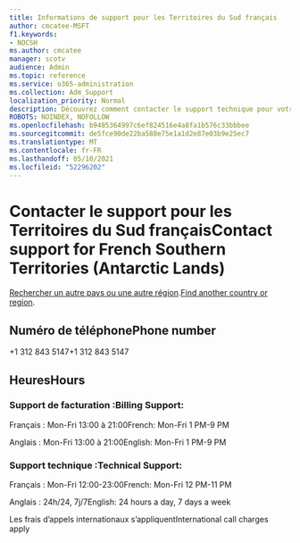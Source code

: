 ```yaml
---
title: Informations de support pour les Territoires du Sud français
author: cmcatee-MSFT
f1.keywords:
- NOCSH
ms.author: cmcatee
manager: scotv
audience: Admin
ms.topic: reference
ms.service: o365-administration
ms.collection: Adm_Support
localization_priority: Normal
description: Découvrez comment contacter le support technique pour votre pays ou région.
ROBOTS: NOINDEX, NOFOLLOW
ms.openlocfilehash: b9485364997c6ef824516e4a8fa1b576c33bbbee
ms.sourcegitcommit: de5fce90de22ba588e75e1a1d2e87e03b9e25ec7
ms.translationtype: MT
ms.contentlocale: fr-FR
ms.lasthandoff: 05/10/2021
ms.locfileid: "52296202"
---
```

# <a name="contact-support-for-french-southern-territories-antarctic-lands"></a><span data-ttu-id="a525d-103">Contacter le support pour les Territoires du Sud français</span><span class="sxs-lookup"><span data-stu-id="a525d-103">Contact support for French Southern Territories (Antarctic Lands)</span></span>

<span data-ttu-id="a525d-104">[Rechercher un autre pays ou une autre région](../../business-video/get-help-support.md).</span><span class="sxs-lookup"><span data-stu-id="a525d-104">[Find another country or region](../../business-video/get-help-support.md).</span></span>

## <a name="phone-number"></a><span data-ttu-id="a525d-105">Numéro de téléphone</span><span class="sxs-lookup"><span data-stu-id="a525d-105">Phone number</span></span>
<span data-ttu-id="a525d-106">+1 312 843 5147</span><span class="sxs-lookup"><span data-stu-id="a525d-106">+1 312 843 5147</span></span>

## <a name="hours"></a><span data-ttu-id="a525d-107">Heures</span><span class="sxs-lookup"><span data-stu-id="a525d-107">Hours</span></span>
### <a name="billing-support"></a><span data-ttu-id="a525d-108">Support de facturation :</span><span class="sxs-lookup"><span data-stu-id="a525d-108">Billing Support:</span></span>

<span data-ttu-id="a525d-109">Français : Mon-Fri 13:00 à 21:00</span><span class="sxs-lookup"><span data-stu-id="a525d-109">French: Mon-Fri 1 PM-9 PM</span></span>

<span data-ttu-id="a525d-110">Anglais : Mon-Fri 13:00 à 21:00</span><span class="sxs-lookup"><span data-stu-id="a525d-110">English: Mon-Fri 1 PM-9 PM</span></span>

### <a name="technical-support"></a><span data-ttu-id="a525d-111">Support technique :</span><span class="sxs-lookup"><span data-stu-id="a525d-111">Technical Support:</span></span>

<span data-ttu-id="a525d-112">Français : Mon-Fri 12:00-23:00</span><span class="sxs-lookup"><span data-stu-id="a525d-112">French: Mon-Fri 12 PM-11 PM</span></span>

<span data-ttu-id="a525d-113">Anglais : 24h/24, 7j/7</span><span class="sxs-lookup"><span data-stu-id="a525d-113">English: 24 hours a day, 7 days a week</span></span>

<span data-ttu-id="a525d-114">Les frais d’appels internationaux s’appliquent</span><span class="sxs-lookup"><span data-stu-id="a525d-114">International call charges apply</span></span>
